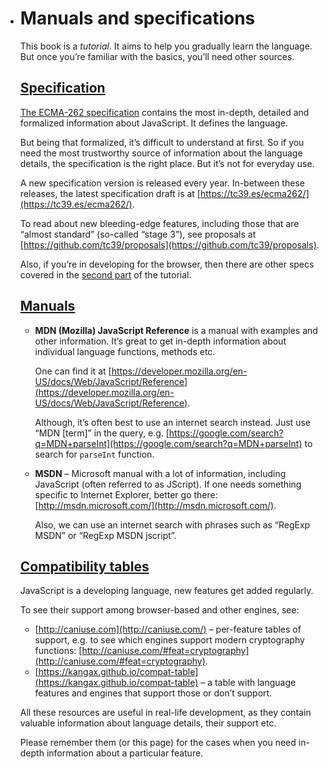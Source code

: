 - # Manuals and specifications

  This book is a  _tutorial_. It aims to help you gradually learn the language. But once you’re familiar with the basics, you’ll need other sources.

  ## [Specification](https://javascript.info/manuals-specifications#specification)

  [The ECMA-262 specification](https://www.ecma-international.org/publications/standards/Ecma-262.htm)  contains the most in-depth, detailed and formalized information about JavaScript. It defines the language.

  But being that formalized, it’s difficult to understand at first. So if you need the most trustworthy source of information about the language details, the specification is the right place. But it’s not for everyday use.

  A new specification version is released every year. In-between these releases, the latest specification draft is at  [https://tc39.es/ecma262/](https://tc39.es/ecma262/).

  To read about new bleeding-edge features, including those that are “almost standard” (so-called “stage 3”), see proposals at  [https://github.com/tc39/proposals](https://github.com/tc39/proposals).

  Also, if you’re in developing for the browser, then there are other specs covered in the  [second part](https://javascript.info/browser-environment)  of the tutorial.

  ## [Manuals](https://javascript.info/manuals-specifications#manuals)

  - **MDN (Mozilla) JavaScript Reference**  is a manual with examples and other information. It’s great to get in-depth information about individual language functions, methods etc.

    One can find it at  [https://developer.mozilla.org/en-US/docs/Web/JavaScript/Reference](https://developer.mozilla.org/en-US/docs/Web/JavaScript/Reference).

    Although, it’s often best to use an internet search instead. Just use “MDN [term]” in the query, e.g.  [https://google.com/search?q=MDN+parseInt](https://google.com/search?q=MDN+parseInt)  to search for  `parseInt`  function.

  - **MSDN**  – Microsoft manual with a lot of information, including JavaScript (often referred to as JScript). If one needs something specific to Internet Explorer, better go there:  [http://msdn.microsoft.com/](http://msdn.microsoft.com/).

    Also, we can use an internet search with phrases such as “RegExp MSDN” or “RegExp MSDN jscript”.

  ## [Compatibility tables](https://javascript.info/manuals-specifications#compatibility-tables)

  JavaScript is a developing language, new features get added regularly.

  To see their support among browser-based and other engines, see:

  -   [http://caniuse.com](http://caniuse.com/)  – per-feature tables of support, e.g. to see which engines support modern cryptography functions:  [http://caniuse.com/#feat=cryptography](http://caniuse.com/#feat=cryptography).
  -   [https://kangax.github.io/compat-table](https://kangax.github.io/compat-table)  – a table with language features and engines that support those or don’t support.

  All these resources are useful in real-life development, as they contain valuable information about language details, their support etc.

  Please remember them (or this page) for the cases when you need in-depth information about a particular feature.

